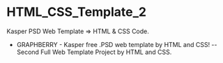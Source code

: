 # HTML_CSS_Template_2
Kasper PSD Web Template => HTML &amp; CSS Code.
- GRAPHBERRY - Kasper free .PSD web template by HTML and CSS!
--Second Full Web Template Project by HTML and CSS.
